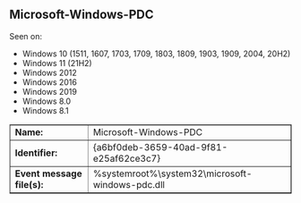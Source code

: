 ## Microsoft-Windows-PDC

Seen on:
* Windows 10 (1511, 1607, 1703, 1709, 1803, 1809, 1903, 1909, 2004, 20H2)
* Windows 11 (21H2)
* Windows 2012
* Windows 2016
* Windows 2019
* Windows 8.0
* Windows 8.1

<table border="1" class="docutils">
  <tbody>
    <tr>
      <td><b>Name:</b></td>
      <td>Microsoft-Windows-PDC</td>
    </tr>
    <tr>
      <td><b>Identifier:</b></td>
      <td>{a6bf0deb-3659-40ad-9f81-e25af62ce3c7}</td>
    </tr>
    <tr>
      <td><b>Event message file(s):</b></td>
      <td>%systemroot%\system32\microsoft-windows-pdc.dll</td>
    </tr>
  </tbody>
</table>

&nbsp;


